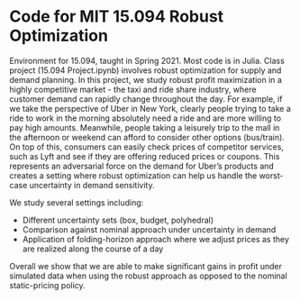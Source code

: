 # Code for MIT 15.094 Robust Optimization

Environment for 15.094, taught in Spring 2021. Most code is in Julia. Class project (15.094 Project.ipynb) involves robust optimization for supply and demand planning. In this project, we study robust profit maximization in a highly competitive market - the
taxi and ride share industry, where customer demand can rapidly change throughout the day.
For example, if we take the perspective of Uber in New York, clearly people trying to take a
ride to work in the morning absolutely need a ride and are more willing to pay high amounts.
Meanwhile, people taking a leisurely trip to the mall in the afternoon or weekend can afford
to consider other options (bus/train). On top of this, consumers can easily check prices of
competitor services, such as Lyft and see if they are offering reduced prices or coupons. This
represents an adversarial force on the demand for Uber’s products and creates a setting where
robust optimization can help us handle the worst-case uncertainty in demand sensitivity.

We study several settings including:
- Different uncertainty sets (box, budget, polyhedral)
- Comparison against nominal approach under uncertainty in demand
- Application of folding-horizon approach where we adjust prices as they are realized along the course of a day

Overall we show that we are able to make significant gains in profit under simulated data when using the robust approach as opposed to the nominal static-pricing policy. 
